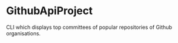 # GithubApiProject
CLI which displays top committees of popular repositories of Github organisations.
